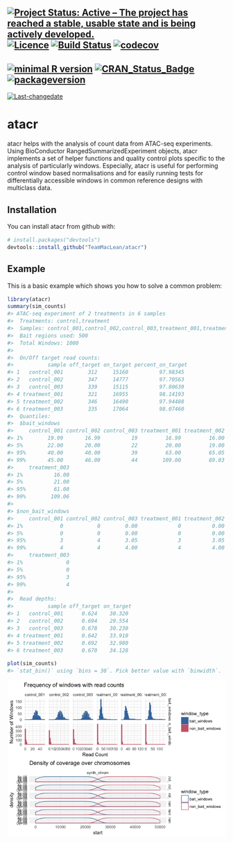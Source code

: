 [![Project Status: Active – The project has reached a stable, usable state and is being actively developed.](http://www.repostatus.org/badges/latest/active.svg)](http://www.repostatus.org/#active) [![Licence](https://img.shields.io/badge/licence-GPL--3-blue.svg)](https://www.gnu.org/licenses/gpl-3.0.en.html) [![Build Status](https://travis-ci.org/TeamMacLean/atacr.svg?branch=master)](https://travis-ci.org/TeamMacLean/atacr) [![codecov](https://codecov.io/gh/TeamMacLean/atacr/branch/master/graph/badge.svg)](https://codecov.io/gh/TeamMacLean/atacr)
----
[![minimal R version](https://img.shields.io/badge/R%3E%3D-3.0.0-6666ff.svg)](https://cran.r-project.org/) [![CRAN_Status_Badge](http://www.r-pkg.org/badges/version/atacr)](https://cran.r-project.org/package=atacr)
[![packageversion](https://img.shields.io/badge/Package%20version-0.3.1-orange.svg?style=flat-square)](commits/master)
----
[![Last-changedate](https://img.shields.io/badge/last%20change-"2017--06--13"-yellowgreen.svg)](/commits/master)

<!-- README.md is generated from README.Rmd. Please edit that file -->
atacr
=====

atacr helps with the analysis of count data from ATAC-seq experiments. Using BioConductor RangedSummarizedExperiment objects, atacr implements a set of helper functions and quality control plots specific to the analysis of particularly windows. Especially, atacr is useful for performing control window based normalisations and for easily running tests for differentially accessible windows in common reference designs with multiclass data.

Installation
------------

You can install atacr from github with:

``` r
# install.packages("devtools")
devtools::install_github("TeamMacLean/atacr")
```

Example
-------

This is a basic example which shows you how to solve a common problem:

``` r
library(atacr)
summary(sim_counts)
#> ATAC-seq experiment of 2 treatments in 6 samples
#>  Treatments: control,treatment 
#>  Samples: control_001,control_002,control_003,treatment_001,treatment_002,treatment_003 
#>  Bait regions used: 500 
#>  Total Windows: 1000 
#>  
#>  On/Off target read counts:
#>           sample off_target on_target percent_on_target
#> 1   control_001        312     15160          97.98345
#> 2   control_002        347     14777          97.70563
#> 3   control_003        339     15115          97.80639
#> 4 treatment_001        321     16955          98.14193
#> 5 treatment_002        346     16490          97.94488
#> 6 treatment_003        335     17064          98.07460 
#>  Quantiles: 
#>  $bait_windows
#>     control_001 control_002 control_003 treatment_001 treatment_002
#> 1%        19.99       16.99          19         16.99         16.00
#> 5%        22.00       20.00          22         20.00         19.00
#> 95%       40.00       40.00          39         63.00         65.05
#> 99%       45.00       46.00          44        109.00         89.03
#>     treatment_003
#> 1%          16.00
#> 5%          21.00
#> 95%         61.00
#> 99%        109.06
#> 
#> $non_bait_windows
#>     control_001 control_002 control_003 treatment_001 treatment_002
#> 1%            0           0        0.00             0          0.00
#> 5%            0           0        0.00             0          0.00
#> 95%           3           4        3.05             3          3.05
#> 99%           4           4        4.00             4          4.00
#>     treatment_003
#> 1%              0
#> 5%              0
#> 95%             3
#> 99%             4
#>  
#>  Read depths:
#>           sample off_target on_target
#> 1   control_001      0.624    30.320
#> 2   control_002      0.694    29.554
#> 3   control_003      0.678    30.230
#> 4 treatment_001      0.642    33.910
#> 5 treatment_002      0.692    32.980
#> 6 treatment_003      0.670    34.128
```

``` r
plot(sim_counts)
#> `stat_bin()` using `bins = 30`. Pick better value with `binwidth`.
```

![](README-unnamed-chunk-2-1.png)
